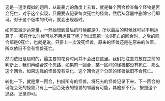 这是一道类模拟的题目，从最暴力的角度上去看，就是每个回合检查每个怪物是否会死亡，对于这个实现，只需要去记录每次死亡的怪兽，然后从容器中删除它们即可。对于这个版本的代码，就会出现超时。

如何去减少运算量，一开始想到最后的时候都是0，所以最后的时候就可以不用运算了。
那在什么时候可以不用运算了呢？当出现第一次0死亡的回合时，之后的回合都是0死亡，也就是说，只要上一次没死怪兽，原来的怪兽还是在原来的位置，所以依旧不会有怪兽死亡。

然而依旧是超时的，最主要的花费时间并不会出在这里。我们把注意力放在之前的判断上，我们再结合这个思路，如果前一回合，某一区间的怪兽都没有死亡，那么这个回合，如果边缘的怪兽没有变化，这个回合这个分区的怪兽依旧不会死亡。

转化一下，就是第一回合，扫描所有的怪兽，将死去的怪兽记录下来，下一回合的可能会死的怪兽只有上一回合死去的怪兽的邻居有可能，其他都不行。
按照这个思路，记录即可。
